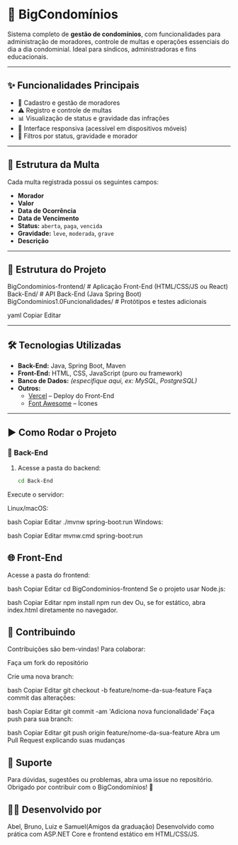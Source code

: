 # 🏢 BigCondomínios

Sistema completo de **gestão de condomínios**, com funcionalidades para administração de moradores, controle de multas e operações essenciais do dia a dia condominial. Ideal para síndicos, administradoras e fins educacionais.

---

## ✨ Funcionalidades Principais

- 👤 Cadastro e gestão de moradores
- ⚠️ Registro e controle de multas
- 📊 Visualização de status e gravidade das infrações
- 📱 Interface responsiva (acessível em dispositivos móveis)
- 🔎 Filtros por status, gravidade e morador

---

## 🧾 Estrutura da Multa

Cada multa registrada possui os seguintes campos:

- **Morador**
- **Valor**
- **Data de Ocorrência**
- **Data de Vencimento**
- **Status:** `aberta`, `paga`, `vencida`
- **Gravidade:** `leve`, `moderada`, `grave`
- **Descrição**

---

## 📁 Estrutura do Projeto

BigCondominios-frontend/ # Aplicação Front-End (HTML/CSS/JS ou React)
Back-End/ # API Back-End (Java Spring Boot)
BigCondominios1.0Funcionalidades/ # Protótipos e testes adicionais

yaml
Copiar
Editar

---

## 🛠️ Tecnologias Utilizadas

- **Back-End:** Java, Spring Boot, Maven
- **Front-End:** HTML, CSS, JavaScript (puro ou framework)
- **Banco de Dados:** _(especifique aqui, ex: MySQL, PostgreSQL)_
- **Outros:**
  - [Vercel](https://vercel.com/) – Deploy do Front-End
  - [Font Awesome](https://fontawesome.com/) – Ícones

---

## ▶️ Como Rodar o Projeto

### 🔧 Back-End

1. Acesse a pasta do backend:
   ```bash
   cd Back-End
Execute o servidor:

Linux/macOS:

bash
Copiar
Editar
./mvnw spring-boot:run
Windows:

bash
Copiar
Editar
mvnw.cmd spring-boot:run
##  🌐 Front-End
Acesse a pasta do frontend:

bash
Copiar
Editar
cd BigCondominios-frontend
Se o projeto usar Node.js:

bash
Copiar
Editar
npm install
npm run dev
Ou, se for estático, abra index.html diretamente no navegador.

##  🤝 Contribuindo
Contribuições são bem-vindas! Para colaborar:

Faça um fork do repositório

Crie uma nova branch:

bash
Copiar
Editar
git checkout -b feature/nome-da-sua-feature
Faça commit das alterações:

bash
Copiar
Editar
git commit -am 'Adiciona nova funcionalidade'
Faça push para sua branch:

bash
Copiar
Editar
git push origin feature/nome-da-sua-feature
Abra um Pull Request explicando suas mudanças


##  💬 Suporte
Para dúvidas, sugestões ou problemas, abra uma issue no repositório.
Obrigado por contribuir com o BigCondomínios! 🚀

## 👨‍💻 Desenvolvido por
Abel, Bruno, Luiz e Samuel(Amigos da graduação)
Desenvolvido como prática com ASP.NET Core e frontend estático em HTML/CSS/JS.
